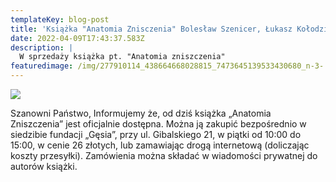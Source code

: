 ```yaml
---
templateKey: blog-post
title: 'Książka "Anatomia Znisczenia" Bolesław Szenicer, Łukasz Kołodziejczyk '
date: 2022-04-09T17:43:37.583Z
description: |
  W sprzedaży książka pt. "Anatomia zniszczenia"
featuredimage: /img/277910114_438664668028815_7473645139533430680_n-3-.jpg
---
```

![](/img/277894113_1171090550362949_4873996257856995004_n-3-.jpg)

Szanowni Państwo, Informujemy że, od dziś książka  „Anatomia Zniszczenia” jest oficjalnie dostępna.  Można ją zakupić  bezpośrednio  w siedzibie fundacji „Gęsia”, przy ul. Gibalskiego 21, w piątki od 10:00 do 15:00, w cenie 26 złotych, lub zamawiając  drogą internetową (doliczając koszty przesyłki).  Zamówienia można składać w  wiadomości  prywatnej do  autorów książki.
